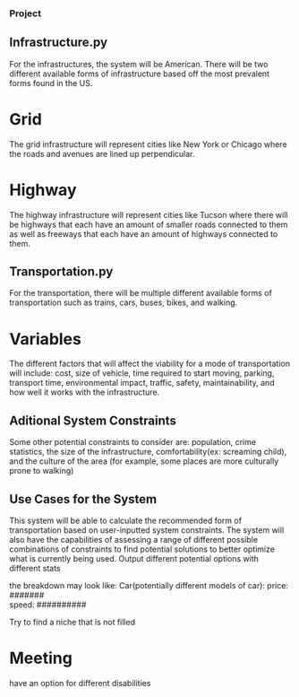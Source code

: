 ### Project

## Infrastructure.py
For the infrastructures, the system will be American. There will be two different available forms of infrastructure based off the most prevalent forms found in the US.

# Grid
The grid infrastructure will represent cities like New York or Chicago where the roads and avenues are lined up perpendicular.

# Highway
The highway infrastructure will represent cities like Tucson where there will be highways that each have an amount of smaller roads connected to them as well as freeways that each have an amount of highways connected to them.

## Transportation.py
For the transportation, there will be multiple different available forms of transportation such as trains, cars, buses, bikes, and walking.

# Variables
The different factors that will affect the viability for a mode of transportation will include: cost, size of vehicle, time required to start moving, parking, transport time, environmental impact, traffic, safety, maintainability, and how well it works with the infrastructure.

## Aditional System Constraints
Some other potential constraints to consider are: population, crime statistics, the size of the infrastructure, comfortability(ex: screaming child), and the culture of the area (for example, some places are more culturally prone to walking)

## Use Cases for the System
This system will be able to calculate the recommended form of transportation based on user-inputted system constraints. The system will also have the capabilities of assessing a range of different possible combinations of constraints to find potential solutions to better optimize what is currently being used.
Output different potential options with different stats

the breakdown may look like:
Car(potentially different models of car): 
price: #######         
speed: ##########

Try to find a niche that is not filled

# Meeting
have an option for different disabilities



